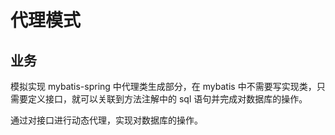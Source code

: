 # 代理模式

## 业务

模拟实现 mybatis-spring 中代理类生成部分，在 mybatis 中不需要写实现类，只需要定义接口，就可以关联到方法注解中的 sql 语句并完成对数据库的操作。

通过对接口进行动态代理，实现对数据库的操作。